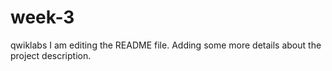 # week-3
qwiklabs
I am editing the README file. Adding some more details about the project description.
